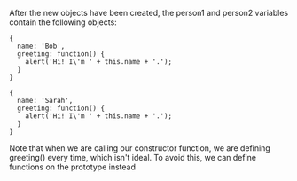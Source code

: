 After the new objects have been created, the person1 and person2 variables contain the following objects:

```
{
  name: 'Bob',
  greeting: function() {
    alert('Hi! I\'m ' + this.name + '.');
  }
}

{
  name: 'Sarah',
  greeting: function() {
    alert('Hi! I\'m ' + this.name + '.');
  }
}
```

Note that when we are calling our constructor function, we are defining greeting() every time, which isn't ideal. To avoid this, we can define functions on the prototype instead